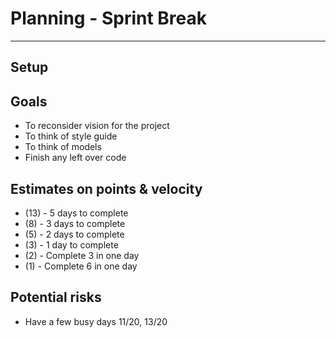 # Planning - Sprint Break
---
## Setup

## Goals
- To reconsider vision for the project 
- To think of style guide 
- To think of models
- Finish any left over code

## Estimates on points & velocity
- (13) - 5 days to complete 
- (8) - 3 days to complete
- (5) - 2 days to complete
- (3) - 1 day to complete
- (2) - Complete 3 in one day 
- (1) - Complete 6 in one day

## Potential risks 
- Have a few busy days 11/20, 13/20